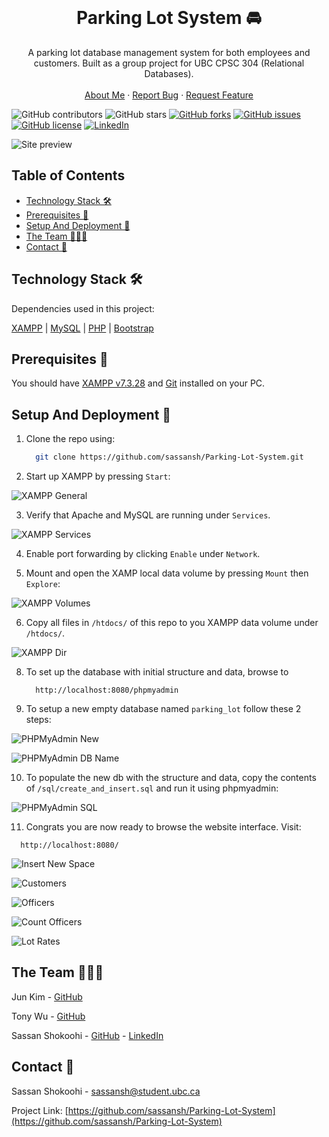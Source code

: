 <!-- PROJECT LOGO -->
<br />
<p align="center">
  <h1 align="center">Parking Lot System 🚘</h1>

  <p align="center">
    A parking lot database management system for both employees and customers. Built as a group project for UBC CPSC 304 (Relational Databases).
    <br />
    <br />
    <a href="https://sassanshokoohi.ca">About Me</a>
    ·
    <a href="https://github.com/sassansh/Parking-Lot-System/issues">Report Bug</a>
    ·
    <a href="https://github.com/sassansh/Parking-Lot-System/issues">Request Feature</a>
  </p>
</p>

![GitHub contributors](https://img.shields.io/github/contributors/sassansh/Parking-Lot-System?color=ffcc66&style=for-the-badge)
![GitHub stars](https://img.shields.io/github/stars/sassansh/Parking-Lot-System?color=ffcc66&style=for-the-badge)
[![GitHub forks](https://img.shields.io/github/forks/sassansh/Parking-Lot-System?style=for-the-badge)](https://github.com/sassansh/Parking-Lot-System/network)
[![GitHub issues](https://img.shields.io/github/issues/sassansh/Parking-Lot-System?color=ffcc66&style=for-the-badge)](https://github.com/sassansh/Parking-Lot-System/issues)
[![GitHub license](https://img.shields.io/github/license/sassansh/Parking-Lot-System?style=for-the-badge)](https://github.com/sassansh/Parking-Lot-System/blob/master/LICENSE)
[![LinkedIn][linkedin-shield]][linkedin-url]

![Site preview](/images/homepage.png)

## Table of Contents

- [Technology Stack 🛠️](#technology-stack-)
- [Prerequisites 🍪](#prerequisites-)
- [Setup And Deployment 🔧](#setup-and-deployment-)
- [The Team 👨🏻‍💻](#the-team-)
- [Contact 📧](#contact-)

## Technology Stack 🛠️

Dependencies used in this project:

[XAMPP](https://www.apachefriends.org/index.html)
| [MySQL](https://www.mysql.com/)
| [PHP](https://www.php.net/)
| [Bootstrap](https://getbootstrap.com/)

## Prerequisites 🍪

You should have [XAMPP v7.3.28](https://www.apachefriends.org/download.html) and [Git](https://git-scm.com/) installed on your PC.

## Setup And Deployment 🔧

1. Clone the repo using:

   ```bash
     git clone https://github.com/sassansh/Parking-Lot-System.git
   ```

2. Start up XAMPP by pressing `Start`:

![XAMPP General](/images/xampp-general.png)

3. Verify that Apache and MySQL are running under `Services`.

![XAMPP Services](/images/xampp-services.png)

4. Enable port forwarding by clicking `Enable` under `Network`.

5. Mount and open the XAMP local data volume by pressing `Mount` then `Explore`:

![XAMPP Volumes](/images/xampp-volumes.png)

6. Copy all files in `/htdocs/` of this repo to you XAMPP data volume under `/htdocs/`.

![XAMPP Dir](/images/xampp-dir.png)

8. To set up the database with initial structure and data, browse to 

   ```https
     http://localhost:8080/phpmyadmin
   ```

9. To setup a new empty database named `parking_lot` follow these 2 steps:

![PHPMyAdmin New](/images/phpmyadmin-new.png)

![PHPMyAdmin DB Name](/images/phpmyadmin-dbnew.png)

10. To populate the new db with the structure and data, copy the contents of `/sql/create_and_insert.sql` and run it using phpmyadmin:

![PHPMyAdmin SQL](/images/phpmyadmin-sql.png)

11. Congrats you are now ready to browse the website interface. Visit:

   ```https
     http://localhost:8080/
   ```

![Insert New Space](/images/insert-new-space.png)

![Customers](/images/customers.png)

![Officers](/images/officers.png)

![Count Officers](/images/count-officers.png)

![Lot Rates](/images/lot-rates.png)

## The Team 👨🏻‍💻


Jun Kim - [GitHub](https://github.com/Junkim97)

Tony Wu - [GitHub](https://github.com/tonywu94)

Sassan Shokoohi - [GitHub](https://github.com/sassansh) - [LinkedIn](https://www.linkedin.com/in/sassanshokoohi/)

## Contact 📧

Sassan Shokoohi - sassansh@student.ubc.ca

Project Link: [https://github.com/sassansh/Parking-Lot-System](https://github.com/sassansh/Parking-Lot-System)

[linkedin-shield]: https://img.shields.io/badge/-LinkedIn-black.svg?style=for-the-badge&logo=linkedin&colorB=555
[linkedin-url]: https://www.linkedin.com/in/sassanshokoohi/
